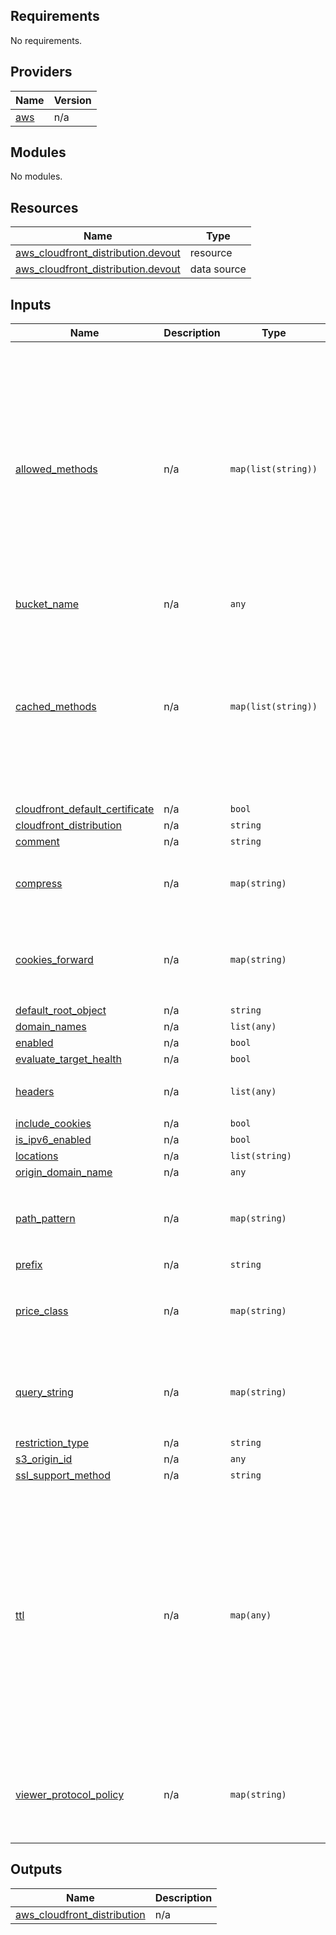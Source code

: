 ## Requirements

No requirements.

## Providers

| Name | Version |
|------|---------|
| <a name="provider_aws"></a> [aws](#provider\_aws) | n/a |

## Modules

No modules.

## Resources

| Name | Type |
|------|------|
| [aws_cloudfront_distribution.devout](https://registry.terraform.io/providers/hashicorp/aws/latest/docs/resources/cloudfront_distribution) | resource |
| [aws_cloudfront_distribution.devout](https://registry.terraform.io/providers/hashicorp/aws/latest/docs/data-sources/cloudfront_distribution) | data source |

## Inputs

| Name | Description | Type | Default | Required |
|------|-------------|------|---------|:--------:|
| <a name="input_allowed_methods"></a> [allowed\_methods](#input\_allowed\_methods) | n/a | `map(list(string))` | <pre>{<br>  "default_cache_behavior": [<br>    "DELETE",<br>    "GET",<br>    "HEAD",<br>    "OPTIONS",<br>    "PATCH",<br>    "POST",<br>    "PUT"<br>  ],<br>  "ordered_cache_behavior_precedence_0": [<br>    "GET",<br>    "HEAD",<br>    "OPTIONS"<br>  ],<br>  "ordered_cache_behavior_precedence_1": [<br>    "GET",<br>    "HEAD",<br>    "OPTIONS"<br>  ]<br>}</pre> | no |
| <a name="input_bucket_name"></a> [bucket\_name](#input\_bucket\_name) | n/a | `any` | n/a | yes |
| <a name="input_cached_methods"></a> [cached\_methods](#input\_cached\_methods) | n/a | `map(list(string))` | <pre>{<br>  "default_cache_behavior": [<br>    "GET",<br>    "HEAD"<br>  ],<br>  "ordered_cache_behavior_precedence_0": [<br>    "GET",<br>    "HEAD",<br>    "OPTIONS"<br>  ],<br>  "ordered_cache_behavior_precedence_1": [<br>    "GET",<br>    "HEAD"<br>  ]<br>}</pre> | no |
| <a name="input_cloudfront_default_certificate"></a> [cloudfront\_default\_certificate](#input\_cloudfront\_default\_certificate) | n/a | `bool` | `true` | no |
| <a name="input_cloudfront_distribution"></a> [cloudfront\_distribution](#input\_cloudfront\_distribution) | n/a | `string` | `""` | no |
| <a name="input_comment"></a> [comment](#input\_comment) | n/a | `string` | `"managed by terraform"` | no |
| <a name="input_compress"></a> [compress](#input\_compress) | n/a | `map(string)` | <pre>{<br>  "ordered_cache_behavior_precedence_0": true,<br>  "ordered_cache_behavior_precedence_1": true<br>}</pre> | no |
| <a name="input_cookies_forward"></a> [cookies\_forward](#input\_cookies\_forward) | n/a | `map(string)` | <pre>{<br>  "default_cache_behavior": "none",<br>  "ordered_cache_behavior_precedence_0": "none",<br>  "ordered_cache_behavior_precedence_1": "none"<br>}</pre> | no |
| <a name="input_default_root_object"></a> [default\_root\_object](#input\_default\_root\_object) | n/a | `string` | `"index.html"` | no |
| <a name="input_domain_names"></a> [domain\_names](#input\_domain\_names) | n/a | `list(any)` | `[]` | no |
| <a name="input_enabled"></a> [enabled](#input\_enabled) | n/a | `bool` | `true` | no |
| <a name="input_evaluate_target_health"></a> [evaluate\_target\_health](#input\_evaluate\_target\_health) | n/a | `bool` | `false` | no |
| <a name="input_headers"></a> [headers](#input\_headers) | n/a | `list(any)` | <pre>[<br>  "Origin"<br>]</pre> | no |
| <a name="input_include_cookies"></a> [include\_cookies](#input\_include\_cookies) | n/a | `bool` | `false` | no |
| <a name="input_is_ipv6_enabled"></a> [is\_ipv6\_enabled](#input\_is\_ipv6\_enabled) | n/a | `bool` | `true` | no |
| <a name="input_locations"></a> [locations](#input\_locations) | n/a | `list(string)` | `null` | no |
| <a name="input_origin_domain_name"></a> [origin\_domain\_name](#input\_origin\_domain\_name) | n/a | `any` | n/a | yes |
| <a name="input_path_pattern"></a> [path\_pattern](#input\_path\_pattern) | n/a | `map(string)` | <pre>{<br>  "ordered_cache_behavior_precedence_0": "/content/immutable/*",<br>  "ordered_cache_behavior_precedence_1": "/content/*"<br>}</pre> | no |
| <a name="input_prefix"></a> [prefix](#input\_prefix) | n/a | `string` | `"logs/"` | no |
| <a name="input_price_class"></a> [price\_class](#input\_price\_class) | n/a | `map(string)` | <pre>{<br>  "default": "PriceClass_100",<br>  "dev": "PriceClass_200",<br>  "prod": "PriceClass_All"<br>}</pre> | no |
| <a name="input_query_string"></a> [query\_string](#input\_query\_string) | n/a | `map(string)` | <pre>{<br>  "default_cache_behavior": false,<br>  "ordered_cache_behavior_precedence_0": false,<br>  "ordered_cache_behavior_precedence_1": false<br>}</pre> | no |
| <a name="input_restriction_type"></a> [restriction\_type](#input\_restriction\_type) | n/a | `string` | `"none"` | no |
| <a name="input_s3_origin_id"></a> [s3\_origin\_id](#input\_s3\_origin\_id) | n/a | `any` | n/a | yes |
| <a name="input_ssl_support_method"></a> [ssl\_support\_method](#input\_ssl\_support\_method) | n/a | `string` | `"sni-only"` | no |
| <a name="input_ttl"></a> [ttl](#input\_ttl) | n/a | `map(any)` | <pre>{<br>  "a": null,<br>  "cname": "300",<br>  "default_cache_behavior_default": "3600",<br>  "default_cache_behavior_max": "86400",<br>  "default_cache_behavior_min": "0",<br>  "ns": "172800",<br>  "ordered_cache_behavior_precedence_0_default": "86400",<br>  "ordered_cache_behavior_precedence_0_max": "31536000",<br>  "ordered_cache_behavior_precedence_0_min": "0",<br>  "ordered_cache_behavior_precedence_1_default": "3600",<br>  "ordered_cache_behavior_precedence_1_max": "86400",<br>  "ordered_cache_behavior_precedence_1_min": "0",<br>  "soa": "900",<br>  "txt": "1800"<br>}</pre> | no |
| <a name="input_viewer_protocol_policy"></a> [viewer\_protocol\_policy](#input\_viewer\_protocol\_policy) | n/a | `map(string)` | <pre>{<br>  "default_cache_behavior": "redirect-to-https",<br>  "ordered_cache_behavior_precedence_0": "redirect-to-https",<br>  "ordered_cache_behavior_precedence_1": "redirect-to-https"<br>}</pre> | no |

## Outputs

| Name | Description |
|------|-------------|
| <a name="output_aws_cloudfront_distribution"></a> [aws\_cloudfront\_distribution](#output\_aws\_cloudfront\_distribution) | n/a |
